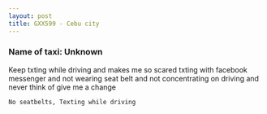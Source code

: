 ```yaml
---
layout: post
title: GXX599 - Cebu city
---
```


### Name of taxi: Unknown

Keep txting while driving and makes me so scared  txting with facebook messenger and not wearing seat belt and not concentrating on driving and never think of give me a change

```No seatbelts, Texting while driving```
